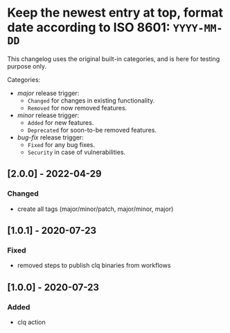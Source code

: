 # Keep the newest entry at top, format date according to ISO 8601: `YYYY-MM-DD`

This changelog uses the original built-in categories, and is here for testing purpose only.

Categories:

- *major* release trigger:
  - `Changed` for changes in existing functionality.
  - `Removed` for now removed features.
- *minor* release trigger:
  - `Added` for new features.
  - `Deprecated` for soon-to-be removed features.
- *bug-fix* release trigger:
  - `Fixed` for any bug fixes.
  - `Security` in case of vulnerabilities.

## [2.0.0] - 2022-04-29

### Changed

- create all tags (major/minor/patch, major/minor, major)

## [1.0.1] - 2020-07-23

### Fixed

- removed steps to publish clq binaries from workflows

## [1.0.0] - 2020-07-23

### Added

- clq action
